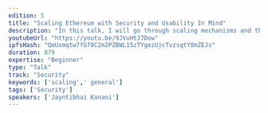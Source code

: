 ```yaml
---
edition: 5
title: "Scaling Ethereum with Security and Usability In Mind"
description: "In this talk, I will go through scaling mechanisms and their disadvantages at a user and developer perspective. With our approach at Matic https://matic.network, plasma-fied sidechain, I will explain how we are tackling security using plasma, predicates, and normal state computation on the sidechain. Having specialized DApp specific fraud-proof using predicates, partial confirmations, different fee models allow us better usability for end users. Then will talk about how we are addressing the issue for users when they interact with multiple chains - Ethereum and Plasma sidechain using walletconnect protocol.  Overall, it explains how connecting some important dots on Ethereum landscape can help us achieve scalability and usability, and clears our path to mass adoption which we all are aiming for."
youtubeUrl: "https://youtu.be/9JVuHtJ7Dow"
ipfsHash: "QmUxmqtw7fGf8C2m2PZBWL15zTYgezUjcTvzsqtY8mZEJs"
duration: 879
expertise: "Beginner"
type: "Talk"
track: "Security"
keywords: ['scaling',' general']
tags: ['Security']
speakers: ['Jayntibhai Kanani']
---
```

